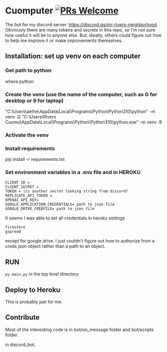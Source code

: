 # Cuomputer [![PRs Welcome](https://img.shields.io/badge/PRs-welcome-brightgreen.svg?style=flat-square)](https://makeapullrequest.com)
The bot for my discord server.
https://discord.gg/mr-rivers-neighborhood
Obviously there are many tokens and secrets in this repo, so I'm not sure how useful it will be to anyone else. But, ideally, others could figure out how to help me improve it or make improvements themselves.

## Installation: set up venv on each computer
### Get path to python
where python

### Create the venv (use the name of the computer, such as G for desktop or 9 for laptop)
"C:\Users\aethe\AppData\Local\Programs\Python\Python310\python" -m venv .G
"C:\Users\Rivers Cuomo\AppData\Local\Programs\Python\Python310\python.exe" -m venv .9

### Activate the venv

### Install requirements

pip install -r requirements.txt

### Set environment variables in a .env file and in HEROKU
```
CLIENT_ID = 
CLIENT_SECRET = 
TOKEN = its another secret looking string from discord?
REPLICATE_API_TOKEN = 
OPENAI_API_KEY= 
GOOGLE_APPLICATION_CREDENTIALS= path to json file
GOOGLE_DRIVE_CREDFILE= path to json file
```

It seems I was able to set all credentials in heroku settings
```
firestore
gspread
```
except for google drive. I just couldn't figure out how to authorize from a creds json object rather than a path to an object.

## RUN
`py.main.py` in the top level directory

## Deploy to Heroku
This is probably just for me.

## Contribute
Most of the interesting code is in bot/on_message folder and bot/scripts folder.

in discord_bot. 
